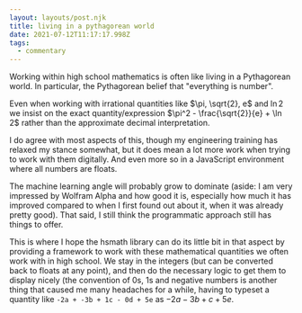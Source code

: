 ```yaml
---
layout: layouts/post.njk
title: living in a pythagorean world
date: 2021-07-12T11:17:17.998Z
tags:
  - commentary
---
```

Working within high school mathematics is often like living in a Pythagorean world. In particular, the Pythagorean belief that "everything is number".

Even when working with irrational quantities like $\pi, \sqrt{2}, e$ and $\ln 2$ we insist on the exact quantity/expression $\pi^2 - \frac{\sqrt{2}}{e} + \ln 2$ rather than the approximate decimal interpretation. 

I do agree with most aspects of this, though my engineering training has relaxed my stance somewhat, but it does mean a lot more work when trying to work with them digitally. And even more so in a JavaScript environment where all numbers are floats. 

The machine learning angle will probably grow to dominate (aside: I am very impressed by Wolfram Alpha and how good it is, especially how much it has improved compared to when I first found out about it, when it was already pretty good). That said, I still think the programmatic approach still has things to offer.

This is where I hope the hsmath library can do its little bit in that aspect by providing a framework to work with these mathematical quantities we often work with in high school. We stay in the integers (but can be converted back to floats at any point), and then do the necessary logic to get them to display nicely (the convention of 0s, 1s and negative numbers is another thing that caused me many headaches for a while, having to typeset a quantity like `-2a + -3b + 1c - 0d + 5e` as $-2a-3b+c+5e$.